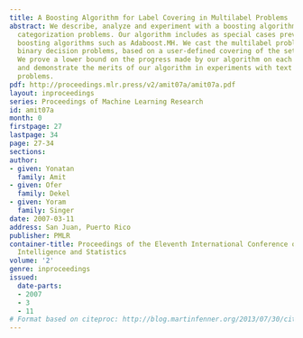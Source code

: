 ```yaml
---
title: A Boosting Algorithm for Label Covering in Multilabel Problems
abstract: We describe, analyze and experiment with a boosting algorithm for multilabel
  categorization problems. Our algorithm includes as special cases previously studied
  boosting algorithms such as Adaboost.MH. We cast the multilabel problem as multiple
  binary decision problems, based on a user-defined covering of the set of labels.
  We prove a lower bound on the progress made by our algorithm on each boosting iteration
  and demonstrate the merits of our algorithm in experiments with text categorization
  problems.
pdf: http://proceedings.mlr.press/v2/amit07a/amit07a.pdf
layout: inproceedings
series: Proceedings of Machine Learning Research
id: amit07a
month: 0
firstpage: 27
lastpage: 34
page: 27-34
sections: 
author:
- given: Yonatan
  family: Amit
- given: Ofer
  family: Dekel
- given: Yoram
  family: Singer
date: 2007-03-11
address: San Juan, Puerto Rico
publisher: PMLR
container-title: Proceedings of the Eleventh International Conference on Artificial
  Intelligence and Statistics
volume: '2'
genre: inproceedings
issued:
  date-parts:
  - 2007
  - 3
  - 11
# Format based on citeproc: http://blog.martinfenner.org/2013/07/30/citeproc-yaml-for-bibliographies/
---
```


